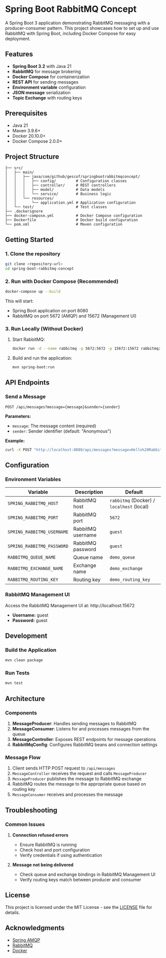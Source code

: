 # Spring Boot RabbitMQ Concept

A Spring Boot 3 application demonstrating RabbitMQ messaging with a producer-consumer pattern. This project showcases how to set up and use RabbitMQ with Spring Boot, including Docker Compose for easy deployment.

## Features

- **Spring Boot 3.2** with Java 21
- **RabbitMQ** for message brokering
- **Docker Compose** for containerization
- **REST API** for sending messages
- **Environment variable** configuration
- **JSON message** serialization
- **Topic Exchange** with routing keys

## Prerequisites

- Java 21
- Maven 3.9.6+
- Docker 20.10.0+
- Docker Compose 2.0.0+

## Project Structure

```
├── src/
│   ├── main/
│   │   ├── java/com/github/gescof/springbootrabbitmqconcept/
│   │   │   ├── config/         # Configuration classes
│   │   │   ├── controller/     # REST controllers
│   │   │   ├── model/          # Data models
│   │   │   └── service/        # Business logic
│   │   └── resources/
│   │       └── application.yml # Application configuration
│   └── test/                   # Test classes
├── .dockerignore
├── docker-compose.yml          # Docker Compose configuration
├── Dockerfile                  # Docker build configuration
└── pom.xml                     # Maven configuration
```

## Getting Started

### 1. Clone the repository

```bash
git clone <repository-url>
cd spring-boot-rabbitmq-concept
```

### 2. Run with Docker Compose (Recommended)

```bash
docker-compose up --build
```

This will start:
- Spring Boot application on port 8080
- RabbitMQ on port 5672 (AMQP) and 15672 (Management UI)

### 3. Run Locally (Without Docker)

1. Start RabbitMQ:
   ```bash
   docker run -d --name rabbitmq -p 5672:5672 -p 15672:15672 rabbitmq:3.12-management
   ```

2. Build and run the application:
   ```bash
   mvn spring-boot:run
   ```

## API Endpoints

### Send a Message

```http
POST /api/messages?message={message}&sender={sender}
```

**Parameters:**
- `message`: The message content (required)
- `sender`: Sender identifier (default: "Anonymous")

**Example:**
```bash
curl -X POST "http://localhost:8080/api/messages?message=Hello%20RabbitMQ&sender=User1"
```

## Configuration

### Environment Variables

| Variable | Description | Default |
|----------|-------------|---------|
| `SPRING_RABBITMQ_HOST` | RabbitMQ host | `rabbitmq` (Docker) / `localhost` (local) |
| `SPRING_RABBITMQ_PORT` | RabbitMQ port | `5672` |
| `SPRING_RABBITMQ_USERNAME` | RabbitMQ username | `guest` |
| `SPRING_RABBITMQ_PASSWORD` | RabbitMQ password | `guest` |
| `RABBITMQ_QUEUE_NAME` | Queue name | `demo_queue` |
| `RABBITMQ_EXCHANGE_NAME` | Exchange name | `demo_exchange` |
| `RABBITMQ_ROUTING_KEY` | Routing key | `demo_routing_key` |

### RabbitMQ Management UI

Access the RabbitMQ Management UI at: http://localhost:15672

- **Username:** guest
- **Password:** guest

## Development

### Build the Application

```bash
mvn clean package
```

### Run Tests

```bash
mvn test
```

## Architecture

### Components

1. **MessageProducer**: Handles sending messages to RabbitMQ
2. **MessageConsumer**: Listens for and processes messages from the queue
3. **MessageController**: Exposes REST endpoints for message operations
4. **RabbitMqConfig**: Configures RabbitMQ beans and connection settings

### Message Flow

1. Client sends HTTP POST request to `/api/messages`
2. `MessageController` receives the request and calls `MessageProducer`
3. `MessageProducer` publishes the message to RabbitMQ exchange
4. RabbitMQ routes the message to the appropriate queue based on routing key
5. `MessageConsumer` receives and processes the message

## Troubleshooting

### Common Issues

1. **Connection refused errors**
   - Ensure RabbitMQ is running
   - Check host and port configuration
   - Verify credentials if using authentication

2. **Message not being delivered**
   - Check queue and exchange bindings in RabbitMQ Management UI
   - Verify routing keys match between producer and consumer

## License

This project is licensed under the MIT License - see the [LICENSE](LICENSE) file for details.

## Acknowledgments

- [Spring AMQP](https://spring.io/projects/spring-amqp)
- [RabbitMQ](https://www.rabbitmq.com/)
- [Docker](https://www.docker.com/)

